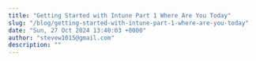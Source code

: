 ```yaml
---
title: "Getting Started with Intune Part 1 Where Are You Today"
slug: "/blog/getting-started-with-intune-part-1-where-are-you-today"
date: "Sun, 27 Oct 2024 13:40:03 +0000"
author: "stevew1015@gmail.com"
description: ""
---
```


